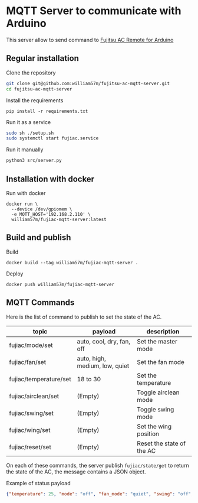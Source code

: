 # MQTT Server to communicate with Arduino

This server allow to send command to [Fujitsu AC Remote for Arduino](https://github.com/william57m/fujitsu-ac-arduino)

## Regular installation

Clone the repository
```bash
git clone git@github.com:william57m/fujitsu-ac-mqtt-server.git
cd fujitsu-ac-mqtt-server
```

Install the requirements
```
pip install -r requirements.txt
```

Run it as a service
```bash
sudo sh ./setup.sh
sudo systemctl start fujiac.service
```

Run it manually
```bash
python3 src/server.py
```

## Installation with docker

Run with docker
```
docker run \
  --device /dev/gpiomem \
  -e MQTT_HOST='192.168.2.110' \
  william57m/fujiac-mqtt-server:latest
```

## Build and publish

Build
```
docker build --tag william57m/fujiac-mqtt-server .
```

Deploy
```
docker push william57m/fujiac-mqtt-server
```

## MQTT Commands

Here is the list of command to publish to set the state of the AC.

| topic                  | payload                        | description                |
|------------------------|--------------------------------|-----------------------------
| fujiac/mode/set        | auto, cool, dry, fan, off      | Set the master mode        |
| fujiac/fan/set         | auto, high, medium, low, quiet | Set the fan mode           |
| fujiac/temperature/set | 18 to 30                       | Set the temperature        |
| fujiac/airclean/set    | (Empty)                        | Toggle airclean mode       |
| fujiac/swing/set       | (Empty)                        | Toggle swing mode          |
| fujiac/wing/set        | (Empty)                        | Set the wing position      |
| fujiac/reset/set       | (Empty)                        | Reset the state of the AC  |

On each of these commands, the server publish `fujiac/state/get` to return the state of the AC, the message contains a JSON object.

Example of status payload
```json
{"temperature": 25, "mode": "off", "fan_mode": "quiet", "swing": "off", "air_clean": false}
```
